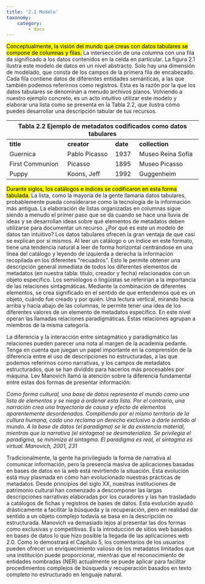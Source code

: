 ```yaml
---
title: '2.1 Modelo'
taxonomy:
    category:
        - docs
---
```


<mark>Conceptualmente, la visión del mundo que creas con datos tabulares se compone de columnas y filas.</mark> 
La intersección de una columna con una fila da significado a los datos contenidos en la celda en particular. 
La figura 2.1 ilustra este modelo de datos en un nivel abstracto. Solo hay una dimensión de modelado, que consta de los campos de la primera fila de encabezado. Cada fila contiene datos de diferentes entidades semánticas, a las que también podemos referirnos como registros. Esta es la razón por la que los datos tabulares se denominan a menudo archivos planos. Volviendo a nuestro ejemplo concreto, es un acto intuitivo utilizar este modelo y elaborar una lista como se presenta en la Tabla 2.2, que ilustra cómo puedes desarrollar una descripción tabular de tus recursos.

<table>
<thead>
  <tr>
    <th colspan="4">Tabla 2.2  Ejemplo de metadatos codificados como datos tabulares</th>
  </tr>
</thead>
<tbody>
  <tr>
    <td><strong>title</strong></td>
    <td><strong>creator</strong></td>
    <td><strong>date</strong></td>
    <td><strong>collection</strong></td>
  </tr>
  <tr>
    <td>Guernica</td>
    <td>Pablo Picasso</td>
    <td>1937</td>
    <td>Museo Reina Sofía</td>
  </tr>
  <tr>
    <td>First Communion</td>
    <td>Picasso</td>
    <td>1895</td>
    <td>Museo Picasso</td>
  </tr>
  <tr>
    <td>Puppy</td>
    <td>Koons, Jeff</td>
    <td>1992</td>
    <td>Guggenheim</td>
  </tr>
</tbody>
</table>

<!-- https://www.tablesgenerator.com/html_tables# -->


<mark>Durante siglos, los catálogos e índices se codificaron en esta forma tabulada.</mark>
La lista, como la mayoría de la gente llamaría datos tabulares, probablemente pueda considerarse como la tecnología de la información más antigua. La elaboración de listas organizadas en columnas sigue siendo a menudo el primer paso que se da cuando se hace una lluvia de ideas y se desarrollan ideas sobre qué elementos de metadatos deben utilizarse para documentar un recurso. ¿Por qué es este un modelo de datos tan intuitivo? Los datos tabulares ofrecen la gran ventaja de que casi se explican por sí mismos. Al leer un catálogo o un índice en este formato,
tiene una tendencia natural a leer de forma horizontal centrándose en una línea del catálogo y leyendo de izquierda a derecha la información recopilada en los diferentes "recuadros". Esto le permite obtener una descripción general inmediata de todos los diferentes elementos de metadatos (en nuestra tabla: título, creador y fecha) relacionados con un objeto específico. Los semiólogos o lingüistas se referirían a la importancia de las relaciones sintagmáticas. Mediante la combinación de diferentes elementos, se crea significado en el sentido de que entendemos qué es un objeto, cuándo fue creado y por quién. Una lectura vertical, mirando hacia arriba y hacia abajo de las columnas, le permite tener una idea de los diferentes valores de un elemento de metadatos específico. En este nivel operan las llamadas relaciones paradigmáticas. Estas relaciones agrupan a miembros de la misma categoría.

La diferencia y la interacción entre sintagmático y paradigmático
las relaciones pueden parecer una nota al margen de la academia pedante. Tenga en cuenta que juegan un papel importante en la comprensión de la diferencia entre el uso de descripciones no estructuradas, a las que podemos referirnos como narrativas, y los campos de metadatos estructurados, que se han dividido para hacerlos más procesables por máquina. Lev Manovich llamó la atención sobre la diferencia fundamental entre estas dos formas de presentar información:

<cite>Como forma cultural, una base de datos representa el mundo como una lista de elementos y se niega a ordenar esta lista. Por el contrario, una narración crea una trayectoria de causa y efecto de elementos aparentemente desordenados. Compitiendo por el mismo territorio de la cultura humana, cada uno reclama un derecho exclusivo a darle sentido al mundo. A la base de datos (el paradigma) se le da existencia material, mientras que la narrativa (el sintagma) se desmaterializa. Se privilegia el paradigma, se minimiza el sintagma. El paradigma es real, el sintagma es virtual.
</cite>
_Manovich, 2001, 231_

Tradicionalmente, la gente ha privilegiado la forma de narrativa al comunicar información, pero la presencia masiva de aplicaciones basadas en bases de datos en la web está revirtiendo la situación. Esta evolución está muy plasmada en cómo han evolucionado nuestras prácticas de metadatos. Desde principios del siglo XX, nuestras instituciones de patrimonio cultural han comenzado a descomponer las largas descripciones narrativas elaboradas por los curadores y las han trasladado a catálogos de fichas y registros de bases de datos. Esta evolución ayudó drásticamente a facilitar la búsqueda y la recuperación, pero en realidad dar sentido a un objeto complejo todavía se basa en la descripción no estructurada. Manovich va demasiado lejos al presentar las dos formas como exclusivas y competitivas. Es la introducción de sitios web basados ​​en bases de datos lo que hizo posible la llegada de las aplicaciones web 2.0. Como lo demostrará el Capítulo 5, los comentarios de los usuarios pueden ofrecer un enriquecimiento valioso de los metadatos limitados que una institución puede proporcionar, mientras que el reconocimiento de entidades nombradas (NER)
actualmente se puede aplicar para facilitar procedimientos complejos de búsqueda y recuperación basados ​​en texto completo no estructurado en lenguaje natural.
